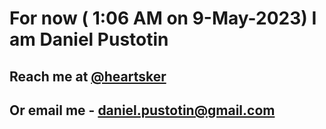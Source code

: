 # For now ( 1:06 AM on  9-May-2023) I am Daniel Pustotin
## Reach me at [@heartsker](https://t.me/heartsker)
## Or email me - daniel.pustotin@gmail.com
